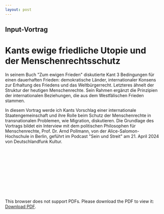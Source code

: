 ```yaml
---
layout: post
---
```


## Input-Vortrag 

# Kants ewige friedliche Utopie und der Menschenrechtsschutz

In seinem Buch "Zum ewigen Frieden" diskutierte Kant 3 Bedingungen für einen dauerhaften Frieden: demokratische Länder, internationaler Konsens zur Erhaltung des Friedens und das Weltbürgerrecht. Letzteres ähnelt der Struktur der heutigen Menschenrechte. Sein Rahmen ergänzt die Prinzipien der internationalen Beziehungen, die aus dem Westfälischen Frieden stammen. 

In diesem Vortrag werde ich Kants Vorschlag einer internationale Staatengemeinschaft und ihre Rolle beim Schutz der Menschenrechte in transnationalen Problemen, wie Migration, diskutieren. Die Grundlage des Vortrags bildet ein Interview mit dem politischen Philosophen für Menschenrechte, Prof. Dr. Arnd Pollmann, von der Alice-Salomon-Hochschule in Berlin, geführt im Podcast "Sein und Streit" am 21. April 2024 von Deutschlandfunk Kultur.

<object data="https://solomon-lam.github.io/assets/presentation2.pdf" type="application/pdf" width="700px" height="700px">
    <embed src="https://solomon-lam.github.io/assets/presentation2.pdf">
        <p>This browser does not support PDFs. Please download the PDF to view it: <a href="https://solomon-lam.github.io/assets/presentation2.pdf">Download PDF</a>.</p>
    </embed>
</object>
 
